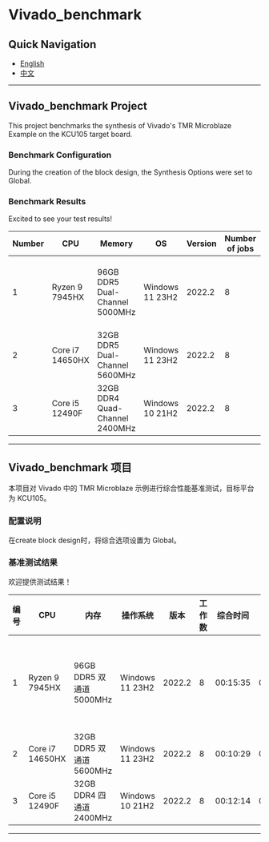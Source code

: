 # Vivado_benchmark 

## Quick Navigation
- [English](#vivado_benchmark-project)
- [中文](#vivado_benchmark-项目)

---

## Vivado_benchmark Project

This project benchmarks the synthesis of Vivado's TMR Microblaze Example on the KCU105 target board.

### Benchmark Configuration
During the creation of the block design, the Synthesis Options were set to Global.

### Benchmark Results

Excited to see your test results!

| Number | CPU          | Memory                               | OS            | Version | Number of jobs | Synthesis | Implementation | Remarks                                                                 |
|--------|--------------|--------------------------------------|---------------|---------|----------------|-----------|----------------|--------------------------------------------------------------------------|
| 1      | Ryzen 9 7945HX | 96GB DDR5 Dual-Channel 5000MHz | Windows 11 23H2 | 2022.2  | 8              | 00:15:35  | 00:28:43       | Threads are bounded to the SMT-0 cores of CCD1                          |
| 2      | Core i7 14650HX | 32GB DDR5 Dual-Channel 5600MHz | Windows 11 23H2 | 2022.2  | 8              | 00:10:29  | 00:23:50       |                         |
| 3      | Core i5 12490F  | 32GB DDR4 Quad-Channel 2400MHz | Windows 10 21H2 | 2022.2  | 8              | 00:12:14  | 00:27:31       |                         |

---

## Vivado_benchmark 项目

本项目对 Vivado 中的 TMR Microblaze 示例进行综合性能基准测试，目标平台为 KCU105。

### 配置说明
在create block design时，将综合选项设置为 Global。

### 基准测试结果

欢迎提供测试结果！

| 编号 | CPU          | 内存                                  | 操作系统        | 版本   | 工作数          | 综合时间  | 实施时间       | 备注                                                                       |
|------|--------------|--------------------------------------|---------------|--------|-----------------|-----------|----------------|----------------------------------------------------------------------------|
| 1    | Ryzen 9 7945HX | 96GB DDR5 双通道 5000MHz | Windows 11 23H2 | 2022.2 | 8               | 00:15:35  | 00:28:43       | 线程绑定至 CCD1 的 SMT-0 核心                                             |
| 2    | Core i7 14650HX | 32GB DDR5 双通道 5600MHz | Windows 11 23H2 | 2022.2  | 8              | 00:10:29  | 00:23:50       |                         |
| 3    | Core i5 12490F  | 32GB DDR4 四通道 2400MHz | Windows 10 21H2 | 2022.2  | 8              | 00:12:14  | 00:27:31       |                         |

---
